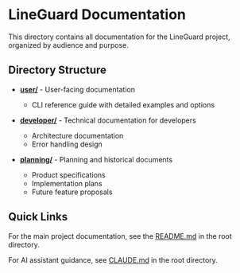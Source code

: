 # LineGuard Documentation

This directory contains all documentation for the LineGuard project, organized by audience and purpose.

## Directory Structure

- **[user/](user/)** - User-facing documentation
  - CLI reference guide with detailed examples and options
  
- **[developer/](developer/)** - Technical documentation for developers
  - Architecture documentation
  - Error handling design
  
- **[planning/](planning/)** - Planning and historical documents
  - Product specifications
  - Implementation plans
  - Future feature proposals

## Quick Links

For the main project documentation, see the [README.md](../README.md) in the root directory.

For AI assistant guidance, see [CLAUDE.md](../CLAUDE.md) in the root directory.